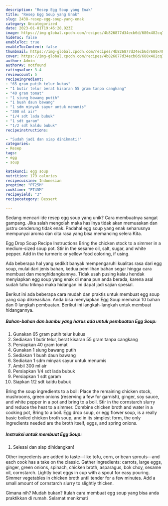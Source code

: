 ```yaml
---
description: "Resep Egg Soup yang Enak"
title: "Resep Egg Soup yang Enak"
slug: 2438-resep-egg-soup-yang-enak
category: Uncategorized
date: 2023-01-01T19:46:28.923Z
image: https://img-global.cpcdn.com/recipes/4b826877d34ecb6d/680x482cq70/egg-soup-foto-resep-utama.jpg
hideToc: false
enableToc: true
enableTocContent: false
thumbnail: https://img-global.cpcdn.com/recipes/4b826877d34ecb6d/680x482cq70/egg-soup-foto-resep-utama.jpg
cover: https://img-global.cpcdn.com/recipes/4b826877d34ecb6d/680x482cq70/egg-soup-foto-resep-utama.jpg
author: Admin
authorAv: notfound
ratingvalue: 3.4
reviewcount: 5
recipeingredient:
- "65 gram putih telur kukus"
- "1 butir telur berat kisaran 55 gram tanpa cangkang"
- "40 gram tomat"
- "1 siung bawang putih"
- "1 buah daun bawang"
- "1 sdm minyak sayur untuk menumis"
- "300 ml air"
- "1/4 sdt lada bubuk"
- "1 sdt garam"
- "1/2 sdt kaldu bubuk"
recipeinstructions:

- "Sudah jadi dan siap dinikmati!"
categories:
- Resep
tags:
- egg
- soup

katakunci: egg soup 
nutrition: 179 calories
recipecuisine: Indonesian
preptime: "PT25M"
cooktime: "PT45M"
recipeyield: "3"
recipecategory: Dessert

---
```





Sedang mencari ide resep egg soup yang unik? Cara membuatnya sangat gampang. Jika salah mengolah maka hasilnya tidak akan memuaskan dan justru cenderung tidak enak. Padahal egg soup yang enak seharusnya mempunyai aroma dan cita rasa yang bisa memancing selera Kita.





Egg Drop Soup Recipe Instructions Bring the chicken stock to a simmer in a medium-sized soup pot. Stir in the sesame oil, salt, sugar, and white pepper. Add in the turmeric or yellow food coloring, if using.

Ada beberapa hal yang sedikit banyak mempengaruhi kualitas rasa dari egg soup, mulai dari jenis bahan, kedua pemilihan bahan segar hingga cara membuat dan menghidangkannya. Tidak usah pusing kalau hendak menyiapkan egg soup yang enak di mana pun anda berada, karena asal sudah tahu triknya maka hidangan ini dapat jadi sajian spesial.






Berikut ini ada beberapa cara mudah dan praktis untuk membuat egg soup yang siap dikreasikan. Anda bisa menyiapkan Egg Soup memakai 10 bahan dan 0 langkah pembuatan. Berikut ini langkah-langkah untuk membuat hidangannya.

<!--inarticleads1-->

##### Bahan-bahan dan bumbu yang harus ada untuk pembuatan Egg Soup:

1. Gunakan 65 gram putih telur kukus
1. Sediakan 1 butir telur, berat kisaran 55 gram tanpa cangkang
1. Persiapkan 40 gram tomat
1. Gunakan 1 siung bawang putih
1. Sediakan 1 buah daun bawang
1. Sediakan 1 sdm minyak sayur untuk menumis
1. Ambil 300 ml air
1. Persiapkan 1/4 sdt lada bubuk
1. Persiapkan 1 sdt garam
1. Siapkan 1/2 sdt kaldu bubuk


Bring the soup ingredients to a boil: Place the remaining chicken stock, mushrooms, green onions (reserving a few for garnish), ginger, soy sauce, and white pepper in a pot and bring to a boil. Stir in the cornstarch slurry and reduce the heat to a simmer. Combine chicken broth and water in a cooking pot, Bring to a boil. Egg drop soup, or egg flower soup, is a really basic boiled chicken broth soup, and in its simplest form, the only ingredients needed are the broth itself, eggs, and spring onions. 

<!--inarticleads2-->

##### Instruksi untuk membuat Egg Soup:


1. Selesai dan siap dihidangkan!

Other ingredients are added to taste—like tofu, corn, or bean sprouts—and each cook has a take on the classic. Gather ingredients: carrots, large eggs, ginger, green onions, spinach, chicken broth, asparagus, bok choy, sesame oil, cornstarch. Lightly beat eggs in cup with a spout for easy pouring. Simmer vegetables in chicken broth until tender for a few minutes. Add a small amount of cornstarch slurry to slightly thicken. 

Gimana nih? Mudah bukan? Itulah cara membuat egg soup yang bisa anda praktikkan di rumah. Selamat menikmati
